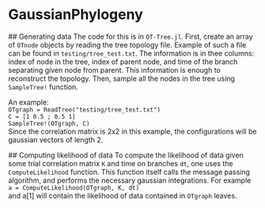 # GaussianPhylogeny

## Generating data
The code for this is in `OT-Tree.jl`. 
First, create an array of `OTnode` objects by reading the tree topology file. Example of such a file can be found in `testing/tree_test.txt`. The information is in thee columns: index of node in the tree, index of parent node, and time of the branch separating given node from parent. This information is enough to reconstruct the topology. 
Then, sample all the nodes in the tree using `SampleTree!` function. 

An example:  
`OTgraph = ReadTree("testing/tree_test.txt")`  
`C = [1 0.5 ; 0.5 1]`  
`SampleTree!(OTgraph, C)`  
Since the correlation matrix is 2x2 in this example, the configurations will be gaussian vectors of length 2. 

## Computing likelihood of data
To compute the likelihood of data given some trial correlation matrix `K` and time on branches `dt`, one uses the `ComputeLikelihood` function. This function itself calls the message passing algorithm, and performs the necessary gaussian integrations. 
For example  
`a = ComputeLikelihood(OTgraph, K, dt)`  
and a\[1\] will contain the likelihood of data contained in `OTgraph` leaves. 